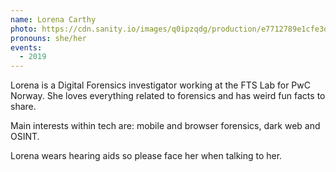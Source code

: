 ```yaml
---
name: Lorena Carthy
photo: https://cdn.sanity.io/images/q0ipzqdg/production/e7712789e1cfe3d0ab7480722745be28b8e52115-533x533.jpg
pronouns: she/her
events:
  - 2019
---
```


Lorena is a Digital Forensics investigator working at the FTS Lab for PwC Norway.
She loves everything related to forensics and has weird fun facts to share.

Main interests within tech are: mobile and browser forensics, dark web and OSINT.

Lorena wears hearing aids so please face her when talking to her.
